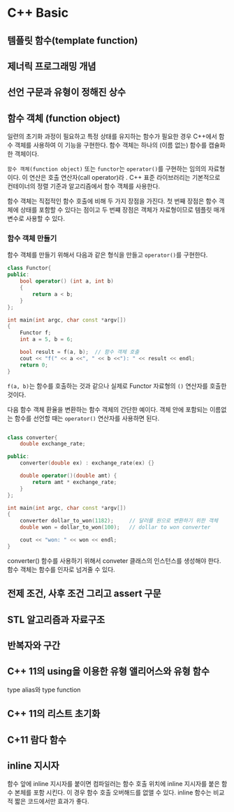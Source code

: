 # C++ Basic

## 템플릿 함수(template function)



## 제너릭 프로그래밍 개념 




## 선언 구문과 유형이 정해진 상수


## 함수 객체 (function object)

일련의 초기화 과정이 필요하고 특정 상태를 유지하는 함수가 필요한 경우 C++에서 함수 객체를 사용하여 이 기능을 구현한다. 함수 객체는 하나의 (이름 없는) 함수를 캡슐화한 객체이다. 

```함수 객체(function object)``` 또는 ```functor```는 ```operator()```를 구현하는 임의의 자료형이다. 이 연산은 호출 연산자(call operator)라 . 
C++ 표준 라이브러리는 기본적으로 컨테이너의 정렬 기준과 알고리즘에서 함수 객체를 사용한다. 

함수 객체는 직접적인 함수 호출에 비해 두 가지 장점을 가진다. 첫 번째 장점은 함수 객체에 상태를 포함할 수 있다는 점이고 두 번쨰 장점은 객체가 자료형이므로 템플릿 매개변수로 사용할 수 있다.

### 함수 객체 만들기 
함수 객체를 만들기 위해서 다음과 같은 형식을 만들고 ```operator()```를 구현한다. 

```c++
class Functor{
public:
	bool operator() (int a, int b)
	{
		return a < b;
	}
};

int main(int argc, char const *argv[])
{
	Functor f;
	int a = 5, b = 6;

	bool result = f(a, b);  // 함수 객체 호출 
	cout << "f(" << a <<", " << b <<"): " << result << endl;
	return 0;
}
```
```f(a, b)```는 함수를 호출하는 것과 같으나 실제로 Functor 자료형의 ```()``` 연산자를 호출한 것이다. 

다음 함수 객체 환율을 변환하는 함수 객체의 간단한 예이다. 객체 안에 포함되는 이름없는 함수를 선언할 때는 ```operator()``` 연산자를 사용하면 된다.

```c++

class converter{
	double exchange_rate;

public:
	converter(double ex) : exchange_rate(ex) {}

	double operator()(double amt) {
		return amt * exchange_rate;
	}
};

int main(int argc, char const *argv[])
{
	converter dollar_to_won(1182);     // 달러를 원으로 변환하기 위한 객체
	double won = dollar_to_won(100);   // dollar to won converter

	cout << "won: " << won << endl;
}

```
converter() 함수를 사용하기 위해서 conveter 클래스의 인스턴스를 생성해야 한다. 함수 객체는 함수를 인자로 넘겨줄 수 있다. 


## 전제 조건, 사후 조건 그리고 assert 구문 


## STL 알고리즘과 자료구조 


## 반복자와 구간 


## C++ 11의 using을 이용한 유형 앨리어스와 유형 함수 

type alias와 type function


## C++ 11의 리스트 초기화


## C+11 람다 함수 


## inline 지시자

함수 앞에 inline 지시자를 붙이면 컴파일러는 함수 호출 위치에 inline 지시자를 붙은 함수 본체를 포함 시킨다. 이 경우 함수 호출 오버해드를 없앨 수 있다. inline 함수는 비교적 짧은 코드에서만 효과가 좋다. 
